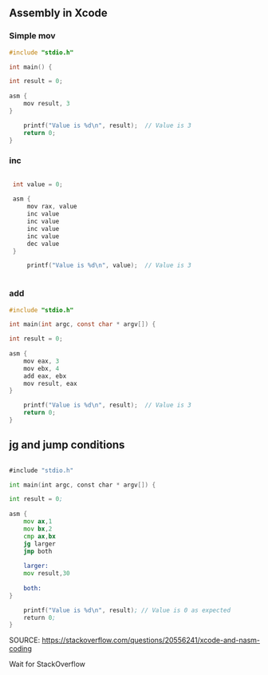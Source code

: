## Assembly in Xcode

### Simple mov
```c
#include "stdio.h"

int main() {

int result = 0;
    
asm {
    mov result, 3
}

    printf("Value is %d\n", result);  // Value is 3
    return 0;
}
```



### inc
```c

 int value = 0;
     
 asm {
     mov rax, value
     inc value
     inc value
     inc value
     inc value
     dec value
 }

     printf("Value is %d\n", value);  // Value is 3
 
```



### add
```c
#include "stdio.h"

int main(int argc, const char * argv[]) {

int result = 0;
    
asm {
    mov eax, 3
    mov ebx, 4
    add eax, ebx
    mov result, eax
}

    printf("Value is %d\n", result);  // Value is 3
    return 0;
}
```




## jg and jump conditions

```asm

#include "stdio.h"

int main(int argc, const char * argv[]) {

int result = 0;
    
asm {
    mov ax,1
    mov bx,2
    cmp ax,bx
    jg larger
    jmp both
    
    larger:
    mov result,30
    
    both:
}

    printf("Value is %d\n", result); // Value is 0 as expected
    return 0;
}


```
SOURCE: https://stackoverflow.com/questions/20556241/xcode-and-nasm-coding


Wait for StackOverflow
